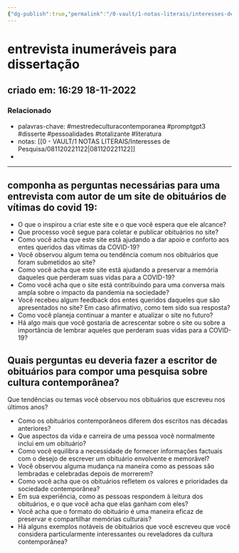 ```yaml
---
{"dg-publish":true,"permalink":"/0-vault/1-notas-literais/interesses-de-pesquisa/entrevista-inumeraveis-para-dissertacao/","tags":["mestredeculturacontemporanea","promptgpt3","disserte","pessoalidades","totalizante","literatura"],"dgHomeLink":true,"dgShowLocalGraph":true,"dgShowFileTree":true,"dgEnableSearch":true}
---
```


# entrevista inumeráveis para dissertação
## criado em: 16:29 18-11-2022

### Relacionado
- palavras-chave: #mestredeculturacontemporanea #promptgpt3 #disserte #pessoalidades #totalizante #literatura 
- notas: [[0 - VAULT/1 NOTAS LITERAIS/Interesses de Pesquisa/081120221122\|081120221122]]
- 
---
## componha as perguntas necessárias para uma entrevista com autor de um site de obituários de vítimas do covid 19:

- O que o inspirou a criar este site e o que você espera que ele alcance?
- Que processo você segue para coletar e publicar obituários no site?
- Como você acha que este site está ajudando a dar apoio e conforto aos entes queridos das vítimas da COVID-19?
- Você observou algum tema ou tendência comum nos obituários que foram submetidos ao site?
- Como você acha que este site está ajudando a preservar a memória daqueles que perderam suas vidas para a COVID-19?
- Como você acha que o site está contribuindo para uma conversa mais ampla sobre o impacto da pandemia na sociedade?
- Você recebeu algum feedback dos entes queridos daqueles que são apresentados no site? Em caso afirmativo, como tem sido sua resposta?
- Como você planeja continuar a manter e atualizar o site no futuro?
- Há algo mais que você gostaria de acrescentar sobre o site ou sobre a importância de lembrar aqueles que perderam suas vidas para a COVID-19?


## Quais perguntas eu deveria fazer a escritor de obituários para compor uma pesquisa sobre cultura contemporânea?

 Que tendências ou temas você observou nos obituários que escreveu nos últimos anos?

- Como os obituários contemporâneos diferem dos escritos nas décadas anteriores?
- Que aspectos da vida e carreira de uma pessoa você normalmente inclui em um obituário?
- Como você equilibra a necessidade de fornecer informações factuais com o desejo de escrever um obituário envolvente e memorável?
- Você observou alguma mudança na maneira como as pessoas são lembradas e celebradas depois de morrerem?
- Como você acha que os obituários refletem os valores e prioridades da sociedade contemporânea?
- Em sua experiência, como as pessoas respondem à leitura dos obituários, e o que você acha que elas ganham com eles?
- Você acha que o formato do obituário é uma maneira eficaz de preservar e compartilhar memórias culturais?
- Há alguns exemplos notáveis de obituários que você escreveu que você considera particularmente interessantes ou reveladores da cultura contemporânea?